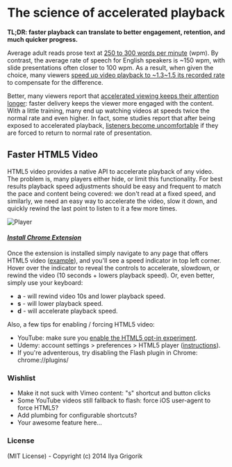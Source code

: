 # The science of accelerated playback

**TL;DR: faster playback can translate to better engagement, retention, and much quicker progress.**

Average adult reads prose text at [250 to 300 words per minute](http://www.paperbecause.com/PIOP/files/f7/f7bb6bc5-2c4a-466f-9ae7-b483a2c0dca4.pdf) (wpm). By contrast, the average rate of speech for English speakers is ~150 wpm, with slide presentations often closer to 100 wpm. As a result, when given the choice, many viewers [speed up video playback to ~1.3~1.5 its recorded rate](http://research.microsoft.com/en-us/um/people/lhe/papers/chi99.tc.pdf) to compensate for the difference.

Better, many viewers report that [accelerated viewing keeps their attention longer](http://www.enounce.com/docs/BYUPaper020319.pdf): faster delivery keeps the viewer more engaged with the content. With a little training, many end up watching videos at speeds twice the normal rate and even higher. In fact, some studies report that after being exposed to accelerated playback, [listeners become uncomfortable](http://xenia.media.mit.edu/~barons/html/avios92.html#beasleyalteredspeech) if they are forced to return to normal rate of presentation.


## Faster HTML5 Video

HTML5 video provides a native API to accelerate playback of any video. The problem is, many players either hide, or limit this functionality. For best results playback speed adjustments should be easy and frequent to match the pace and content being covered: we don't read at a fixed speed, and similarly, we need an easy way to accelerate the video, slow it down, and quickly rewind the last point to listen to it a few more times.

![Player](https://www.evernote.com/shard/s1/sh/8e6bd540-9c82-4eef-b154-5917ef75851e/1996a206333b153097d821011abae10e/res/c128bb7c-a4f9-4e0a-8c27-717b6e151944/skitch.png?resizeSmall&width=832)

#### *[Install Chrome Extension](https://chrome.google.com/webstore/detail/html5-video-playback-spee/nffaoalbilbmmfgbnbgppjihopabppdk)*

Once the extension is installed simply navigate to any page that offers HTML5 video ([example](http://www.youtube.com/watch?v=E9FxNzv1Tr8)), and you'll see a speed indicator in top left corner. Hover over the indicator to reveal the controls to accelerate, slowdown, or rewind the video (10 seconds + lowers playback speed). Or, even better, simply use your keyboard:

* **a** - will rewind video 10s and lower playback speed.
* **s** - will lower playback speed.
* **d** - will accelerate playback speed.

Also, a few tips for enabling / forcing HTML5 video:

 * YouTube: make sure you [enable the HTML5 opt-in experiment](http://www.youtube.com/html5).
 * Udemy: account settings > preferences > HTML5 player ([instructions](http://support.udemy.com/knowledgebase/articles/198167-how-do-i-change-my-video-player-settings-)).
 * If you're adventerous, try disabling the Flash plugin in Chrome: chrome://plugins/


### Wishlist

* Make it not suck with Vimeo content: "s" shortcut and button clicks
* Some YouTube videos still fallback to flash: force iOS user-agent to force HTML5?
* Add plumbing for configurable shortcuts?
* Your awesome feature here...


### License

(MIT License) - Copyright (c) 2014 Ilya Grigorik
